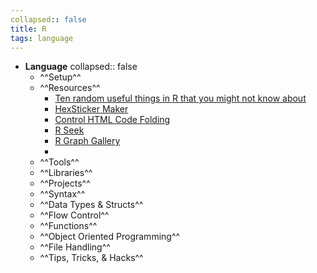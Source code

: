 ```yaml
---
collapsed:: false
title: R
tags: language
---
```


- **Language**
  collapsed:: false
	- ^^Setup^^
	- ^^Resources^^
		- [Ten random useful things in R that you might not know about](https://towardsdatascience.com/ten-random-useful-things-in-r-that-you-might-not-know-about-54b2044a3868)
		- [HexSticker Maker](https://connect.thinkr.fr/hexmake/)
		- [Control HTML Code Folding](https://stackoverflow.com/questions/37755037/how-to-add-code-folding-to-output-chunks-in-rmarkdown-html-documents)
		- [R Seek](https://rseek.org/)
		- [R Graph Gallery](https://www.r-graph-gallery.com/)
		-
	- ^^Tools^^
	- ^^Libraries^^
	- ^^Projects^^
	- ^^Syntax^^
	- ^^Data Types & Structs^^
	- ^^Flow Control^^
	- ^^Functions^^
	- ^^Object Oriented Programming^^
	- ^^File Handling^^
	- ^^Tips, Tricks, & Hacks^^